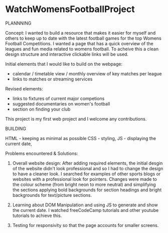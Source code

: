 # WatchWomensFootballProject 
PLANNNING 

Concept:
I wanted to build a resource that makes it easier for myself and others to keep up to date with the latest football games for the top Womens Football Competitions. I wanted a page that has a quick overview of the leagues and fun media related to womens football. To acheive this a clean design structure and interactive clickable links will be used. 

Initial elements that I would like to build on the webpage: 
- calendar / timetable view / monthly overview  of key matches per league
- links to matches or streaming services

Revised elements: 
- links to fixtures of current major competions
- suggested documentaries on women's football 
- section on finding your club


This project is my first web project and I welcome any contributions. 


BUILDING

HTML - keeping as minimal as possible
CSS - styling, 
JS - displaying the current date, 


Problems encountered & Solutions:
1. Overall website design: After adding required elements, the initial desgin of the website didn't look professional and so I had to change the design to have a cleaner look. I searched for examples of other sports blogs or websites with a professional look for pointers. Changes were made to the colour scheme (from bright neon to more neutral) and simplifying the sections applying bold backgrounds for section headings and bright backgrounds for text/picture sections.

2. Learning about DOM Manipulation and using JS to generate and show the current date. I watched freeCodeCamp tutorials and other youtube tutorials to achieve this.

3. Testing for responsivity so that the page accounts for smaller screens.

